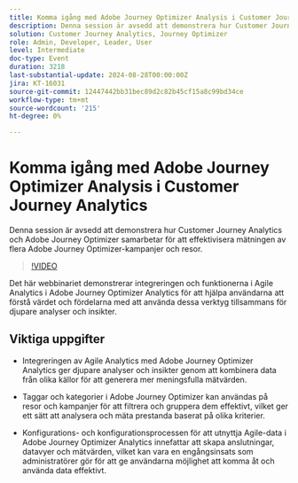 ```yaml
---
title: Komma igång med Adobe Journey Optimizer Analysis i Customer Journey Analytics
description: Denna session är avsedd att demonstrera hur Customer Journey Analytics och Adobe Journey Optimizer samarbetar för att effektivisera mätningen av flera Adobe Journey Optimizer-kampanjer och resor.
solution: Customer Journey Analytics, Journey Optimizer
role: Admin, Developer, Leader, User
level: Intermediate
doc-type: Event
duration: 3218
last-substantial-update: 2024-08-28T00:00:00Z
jira: KT-16031
source-git-commit: 12447442bb31bec89d2c82b45cf15a8c99bd34ce
workflow-type: tm+mt
source-wordcount: '215'
ht-degree: 0%

---
```



# Komma igång med Adobe Journey Optimizer Analysis i Customer Journey Analytics

Denna session är avsedd att demonstrera hur Customer Journey Analytics och Adobe Journey Optimizer samarbetar för att effektivisera mätningen av flera Adobe Journey Optimizer-kampanjer och resor.

>[!VIDEO](https://video.tv.adobe.com/v/3432996/?learn=on)

Det här webbinariet demonstrerar integreringen och funktionerna i Agile Analytics i Adobe Journey Optimizer Analytics för att hjälpa användarna att förstå värdet och fördelarna med att använda dessa verktyg tillsammans för djupare analyser och insikter.

## Viktiga uppgifter

* Integreringen av Agile Analytics med Adobe Journey Optimizer Analytics ger djupare analyser och insikter genom att kombinera data från olika källor för att generera mer meningsfulla mätvärden.

* Taggar och kategorier i Adobe Journey Optimizer kan användas på resor och kampanjer för att filtrera och gruppera dem effektivt, vilket ger ett sätt att analysera och mäta prestanda baserat på olika kriterier.

* Konfigurations- och konfigurationsprocessen för att utnyttja Agile-data i Adobe Journey Optimizer Analytics innefattar att skapa anslutningar, datavyer och mätvärden, vilket kan vara en engångsinsats som administratörer gör för att ge användarna möjlighet att komma åt och använda data effektivt.
